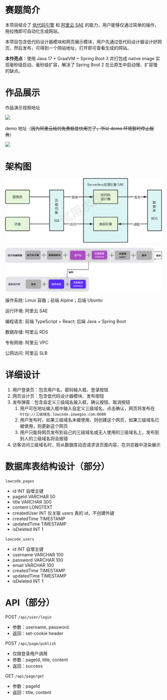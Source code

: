 # 赛题简介

本项目结合了 [低代码引擎](https://lowcode-engine.cn/) 和 [阿里云 SAE](https://sae.console.aliyun.com/) 的能力，用户能够仅通过简单的操作，拖拉拽即可自动化生成网站。

本项目包含低代码设计器模块和网页展示模块，用户先通过低代码设计器设计好网页，然后发布，可得到一个网站地址，打开即可查看生成的网站。

**本作亮点**：使用 Java 17 + GraalVM + Spring Boot 3 并打包成 native image 实现毫秒级启动、毫秒级扩容，解决了 Spring Boot 2 在云原生中启动慢、扩容慢的缺点。

# 作品展示

作品演示视频地址

[![](https://img.shields.io/badge/Bilibili-BV1Gp4y1N7sa-%23fb7299)](https://www.bilibili.com/video/BV1Gp4y1N7sa/)

demo 地址（~~因为阿里云给的免费额度快用完了，所以 demo 环境暂时停止服务~~）

[![](https://img.shields.io/badge/Demo-lowcode.imaegoo.com%3A8080-blue)
](http://lowcode.imaegoo.com:8080)

# 架构图

![](./img/architecture-2.png)

![](./img/architecture-3.png)

操作系统: Linux 容器；前端 Alpine；后端 Ubuntu

运行环境: 阿里云 SAE

编程语言: 前端 TypeScript + React; 后端 Java + Spring Boot

数据存储: 阿里云 RDS

专有网络: 阿里云 VPC

公网访问: 阿里云 SLB

# 详细设计

1. 用户登录页：包含用户名、密码输入框、登录按钮
2. 网页设计页：包含低代码设计器模块、发布按钮
3. 发布弹窗：包含自定义三级域名输入框，确认按钮、取消按钮
    1. 用户可在地址输入框中输入自定义三级域名，点击确认，网页将发布在 `http://三级域名.lowcode.imaegoo.com:8080`
    2. 用户发布时，如果三级域名未被使用，则创建这个网页，如果三级域名已被使用，则更新这个网页
    2. 用户只能将网页发布到自己的三级域名或无人使用的三级域名上，发布到别人的三级域名将会报错
4. 访客访问三级域名时，将从数据库动态请求该页面内容，在浏览器中渲染展示

# 数据库表结构设计（部分）

`lowcode_pages`

- id INT 自增主键
- pageId VARCHAR 50
- title VARCHAR 300
- content LONGTEXT
- createdUser INT 仅关联 users 表的 id，不创建外键
- createdTime TIMESTAMP
- updatedTime TIMESTAMP
- isDeleted INT 1

`lowcode_users`

- id INT 自增主键
- username VARCHAR 100
- password VARCHAR 100
- email VARCHAR 100
- createdTime TIMESTAMP
- updatedTime TIMESTAMP
- isDeleted INT 1

# API（部分）

POST `/api/user/login`

- 参数：username, password
- 返回：set-cookie header

POST `/api/page/publish`

- 仅限登录用户调用
- 参数：pageId, title, content
- 返回：success

GET `/api/page/get`

- 参数：pageId
- 返回：title, content
